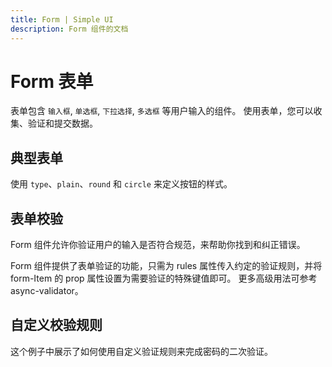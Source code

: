 ```yaml
---
title: Form | Simple UI
description: Form 组件的文档
---
```


# Form 表单
表单包含 `输入框`, `单选框`, `下拉选择`, `多选框` 等用户输入的组件。 使用表单，您可以收集、验证和提交数据。

## 典型表单
使用 `type`、`plain`、`round` 和 `circle` 来定义按钮的样式。

<preview path="../demo/Form/Basic.vue" title="典型表单" description="Form 表单的典型表单"></preview>

## 表单校验
Form 组件允许你验证用户的输入是否符合规范，来帮助你找到和纠正错误。

Form 组件提供了表单验证的功能，只需为 rules 属性传入约定的验证规则，并将 form-Item 的 prop 属性设置为需要验证的特殊键值即可。 更多高级用法可参考 async-validator。

<preview path="../demo/Form/rules.vue" title="表单校验" description="Form 表单的表单校验"></preview>

## 自定义校验规则
这个例子中展示了如何使用自定义验证规则来完成密码的二次验证。

<preview path="../demo/Form/setRules.vue" title="自定义校验规则" description="Form 表单的自定义校验规则"></preview>